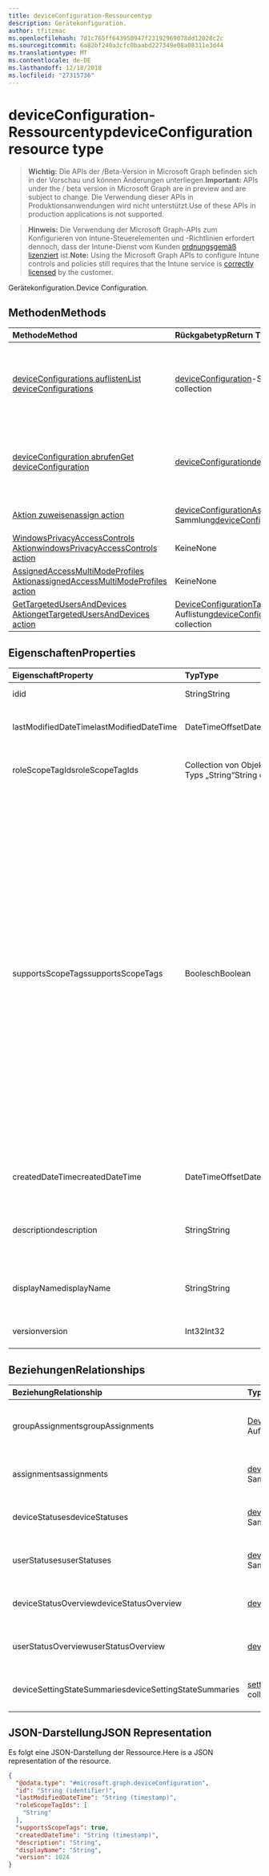 ```yaml
---
title: deviceConfiguration-Ressourcentyp
description: Gerätekonfiguration.
author: tfitzmac
ms.openlocfilehash: 7d1c765ff643950947f23192969078dd12028c2c
ms.sourcegitcommit: 6a82bf240a3cfc0baabd227349e08a08311e3d44
ms.translationtype: MT
ms.contentlocale: de-DE
ms.lasthandoff: 12/18/2018
ms.locfileid: "27315736"
---
```

# <a name="deviceconfiguration-resource-type"></a><span data-ttu-id="588ef-103">deviceConfiguration-Ressourcentyp</span><span class="sxs-lookup"><span data-stu-id="588ef-103">deviceConfiguration resource type</span></span>

> <span data-ttu-id="588ef-104">**Wichtig:** Die APIs der /Beta-Version in Microsoft Graph befinden sich in der Vorschau und können Änderungen unterliegen.</span><span class="sxs-lookup"><span data-stu-id="588ef-104">**Important:** APIs under the / beta version in Microsoft Graph are in preview and are subject to change.</span></span> <span data-ttu-id="588ef-105">Die Verwendung dieser APIs in Produktionsanwendungen wird nicht unterstützt.</span><span class="sxs-lookup"><span data-stu-id="588ef-105">Use of these APIs in production applications is not supported.</span></span>

> <span data-ttu-id="588ef-106">**Hinweis:** Die Verwendung der Microsoft Graph-APIs zum Konfigurieren von Intune-Steuerelementen und -Richtlinien erfordert dennoch, dass der Intune-Dienst vom Kunden [ordnungsgemäß lizenziert](https://go.microsoft.com/fwlink/?linkid=839381) ist.</span><span class="sxs-lookup"><span data-stu-id="588ef-106">**Note:** Using the Microsoft Graph APIs to configure Intune controls and policies still requires that the Intune service is [correctly licensed](https://go.microsoft.com/fwlink/?linkid=839381) by the customer.</span></span>

<span data-ttu-id="588ef-107">Gerätekonfiguration.</span><span class="sxs-lookup"><span data-stu-id="588ef-107">Device Configuration.</span></span>
## <a name="methods"></a><span data-ttu-id="588ef-108">Methoden</span><span class="sxs-lookup"><span data-stu-id="588ef-108">Methods</span></span>
|<span data-ttu-id="588ef-109">Methode</span><span class="sxs-lookup"><span data-stu-id="588ef-109">Method</span></span>|<span data-ttu-id="588ef-110">Rückgabetyp</span><span class="sxs-lookup"><span data-stu-id="588ef-110">Return Type</span></span>|<span data-ttu-id="588ef-111">Beschreibung</span><span class="sxs-lookup"><span data-stu-id="588ef-111">Description</span></span>|
|:---|:---|:---|
|[<span data-ttu-id="588ef-112">deviceConfigurations auflisten</span><span class="sxs-lookup"><span data-stu-id="588ef-112">List deviceConfigurations</span></span>](../api/intune-deviceconfig-deviceconfiguration-list.md)|<span data-ttu-id="588ef-113">[deviceConfiguration](../resources/intune-deviceconfig-deviceconfiguration.md)-Sammlung</span><span class="sxs-lookup"><span data-stu-id="588ef-113">[deviceConfiguration](../resources/intune-deviceconfig-deviceconfiguration.md) collection</span></span>|<span data-ttu-id="588ef-114">Auflisten von Eigenschaften und Beziehungen der [deviceConfiguration](../resources/intune-deviceconfig-deviceconfiguration.md)-Objekte.</span><span class="sxs-lookup"><span data-stu-id="588ef-114">List properties and relationships of the [deviceConfiguration](../resources/intune-deviceconfig-deviceconfiguration.md) objects.</span></span>|
|[<span data-ttu-id="588ef-115">deviceConfiguration abrufen</span><span class="sxs-lookup"><span data-stu-id="588ef-115">Get deviceConfiguration</span></span>](../api/intune-deviceconfig-deviceconfiguration-get.md)|[<span data-ttu-id="588ef-116">deviceConfiguration</span><span class="sxs-lookup"><span data-stu-id="588ef-116">deviceConfiguration</span></span>](../resources/intune-deviceconfig-deviceconfiguration.md)|<span data-ttu-id="588ef-117">Lesen von Eigenschaften und Beziehungen des [deviceConfiguration](../resources/intune-deviceconfig-deviceconfiguration.md)-Objekts.</span><span class="sxs-lookup"><span data-stu-id="588ef-117">Read properties and relationships of the [deviceConfiguration](../resources/intune-deviceconfig-deviceconfiguration.md) object.</span></span>|
|[<span data-ttu-id="588ef-118">Aktion zuweisen</span><span class="sxs-lookup"><span data-stu-id="588ef-118">assign action</span></span>](../api/intune-deviceconfig-deviceconfiguration-assign.md)|<span data-ttu-id="588ef-119">[deviceConfigurationAssignment](../resources/intune-deviceconfig-deviceconfigurationassignment.md)-Sammlung</span><span class="sxs-lookup"><span data-stu-id="588ef-119">[deviceConfigurationAssignment](../resources/intune-deviceconfig-deviceconfigurationassignment.md) collection</span></span>|<span data-ttu-id="588ef-120">Noch nicht dokumentiert</span><span class="sxs-lookup"><span data-stu-id="588ef-120">Not yet documented</span></span>|
|[<span data-ttu-id="588ef-121">WindowsPrivacyAccessControls Aktion</span><span class="sxs-lookup"><span data-stu-id="588ef-121">windowsPrivacyAccessControls action</span></span>](../api/intune-deviceconfig-deviceconfiguration-windowsprivacyaccesscontrols.md)|<span data-ttu-id="588ef-122">Keine</span><span class="sxs-lookup"><span data-stu-id="588ef-122">None</span></span>|<span data-ttu-id="588ef-123">Noch nicht dokumentiert</span><span class="sxs-lookup"><span data-stu-id="588ef-123">Not yet documented</span></span>|
|[<span data-ttu-id="588ef-124">AssignedAccessMultiModeProfiles Aktion</span><span class="sxs-lookup"><span data-stu-id="588ef-124">assignedAccessMultiModeProfiles action</span></span>](../api/intune-deviceconfig-deviceconfiguration-assignedaccessmultimodeprofiles.md)|<span data-ttu-id="588ef-125">Keine</span><span class="sxs-lookup"><span data-stu-id="588ef-125">None</span></span>|<span data-ttu-id="588ef-126">Noch nicht dokumentiert</span><span class="sxs-lookup"><span data-stu-id="588ef-126">Not yet documented</span></span>|
|[<span data-ttu-id="588ef-127">GetTargetedUsersAndDevices Aktion</span><span class="sxs-lookup"><span data-stu-id="588ef-127">getTargetedUsersAndDevices action</span></span>](../api/intune-deviceconfig-deviceconfiguration-gettargetedusersanddevices.md)|<span data-ttu-id="588ef-128">[DeviceConfigurationTargetedUserAndDevice](../resources/intune-deviceconfig-deviceconfigurationtargeteduseranddevice.md) -Auflistung</span><span class="sxs-lookup"><span data-stu-id="588ef-128">[deviceConfigurationTargetedUserAndDevice](../resources/intune-deviceconfig-deviceconfigurationtargeteduseranddevice.md) collection</span></span>|<span data-ttu-id="588ef-129">Noch nicht dokumentiert</span><span class="sxs-lookup"><span data-stu-id="588ef-129">Not yet documented</span></span>|

## <a name="properties"></a><span data-ttu-id="588ef-130">Eigenschaften</span><span class="sxs-lookup"><span data-stu-id="588ef-130">Properties</span></span>
|<span data-ttu-id="588ef-131">Eigenschaft</span><span class="sxs-lookup"><span data-stu-id="588ef-131">Property</span></span>|<span data-ttu-id="588ef-132">Typ</span><span class="sxs-lookup"><span data-stu-id="588ef-132">Type</span></span>|<span data-ttu-id="588ef-133">Beschreibung</span><span class="sxs-lookup"><span data-stu-id="588ef-133">Description</span></span>|
|:---|:---|:---|
|<span data-ttu-id="588ef-134">id</span><span class="sxs-lookup"><span data-stu-id="588ef-134">id</span></span>|<span data-ttu-id="588ef-135">String</span><span class="sxs-lookup"><span data-stu-id="588ef-135">String</span></span>|<span data-ttu-id="588ef-136">Schlüssel der Entität</span><span class="sxs-lookup"><span data-stu-id="588ef-136">Key of the entity.</span></span>|
|<span data-ttu-id="588ef-137">lastModifiedDateTime</span><span class="sxs-lookup"><span data-stu-id="588ef-137">lastModifiedDateTime</span></span>|<span data-ttu-id="588ef-138">DateTimeOffset</span><span class="sxs-lookup"><span data-stu-id="588ef-138">DateTimeOffset</span></span>|<span data-ttu-id="588ef-139">Datum und Uhrzeit der letzten Änderung des Objekts.</span><span class="sxs-lookup"><span data-stu-id="588ef-139">DateTime the object was last modified.</span></span>|
|<span data-ttu-id="588ef-140">roleScopeTagIds</span><span class="sxs-lookup"><span data-stu-id="588ef-140">roleScopeTagIds</span></span>|<span data-ttu-id="588ef-141">Collection von Objekten des Typs „String“</span><span class="sxs-lookup"><span data-stu-id="588ef-141">String collection</span></span>|<span data-ttu-id="588ef-142">Liste der Bereich Tags für diese Instanz der Entität.</span><span class="sxs-lookup"><span data-stu-id="588ef-142">List of Scope Tags for this Entity instance.</span></span>|
|<span data-ttu-id="588ef-143">supportsScopeTags</span><span class="sxs-lookup"><span data-stu-id="588ef-143">supportsScopeTags</span></span>|<span data-ttu-id="588ef-144">Boolesch</span><span class="sxs-lookup"><span data-stu-id="588ef-144">Boolean</span></span>|<span data-ttu-id="588ef-145">Gibt an, ob die zugrunde liegende Gerätekonfiguration die Zuweisung von Bereich Kategorien unterstützt.</span><span class="sxs-lookup"><span data-stu-id="588ef-145">Indicates whether or not the underlying Device Configuration supports the assignment of scope tags.</span></span> <span data-ttu-id="588ef-146">Zuweisen der ScopeTags-Eigenschaft ist nicht zulässig, wenn dieser Wert false ist und Entitäten nicht bereichsbezogenen Benutzern angezeigt werden.</span><span class="sxs-lookup"><span data-stu-id="588ef-146">Assigning to the ScopeTags property is not allowed when this value is false and entities will not be visible to scoped users.</span></span> <span data-ttu-id="588ef-147">Dies tritt für Legacy-Richtlinien in Silverlight erstellt und kann durch Löschen und Neuerstellen der Richtlinie in der Azure-Verwaltungsportal aufgelöst werden.</span><span class="sxs-lookup"><span data-stu-id="588ef-147">This occurs for Legacy policies created in Silverlight and can be resolved by deleting and recreating the policy in the Azure Portal.</span></span> <span data-ttu-id="588ef-148">Diese Eigenschaft ist schreibgeschützt.</span><span class="sxs-lookup"><span data-stu-id="588ef-148">This property is read-only.</span></span>|
|<span data-ttu-id="588ef-149">createdDateTime</span><span class="sxs-lookup"><span data-stu-id="588ef-149">createdDateTime</span></span>|<span data-ttu-id="588ef-150">DateTimeOffset</span><span class="sxs-lookup"><span data-stu-id="588ef-150">DateTimeOffset</span></span>|<span data-ttu-id="588ef-151">Datum und Uhrzeit der Erstellung des Objekts</span><span class="sxs-lookup"><span data-stu-id="588ef-151">DateTime the object was created.</span></span>|
|<span data-ttu-id="588ef-152">description</span><span class="sxs-lookup"><span data-stu-id="588ef-152">description</span></span>|<span data-ttu-id="588ef-153">String</span><span class="sxs-lookup"><span data-stu-id="588ef-153">String</span></span>|<span data-ttu-id="588ef-154">Vom Administrator bereitgestellte Beschreibung der Gerätekonfiguration.</span><span class="sxs-lookup"><span data-stu-id="588ef-154">Admin provided description of the Device Configuration.</span></span>|
|<span data-ttu-id="588ef-155">displayName</span><span class="sxs-lookup"><span data-stu-id="588ef-155">displayName</span></span>|<span data-ttu-id="588ef-156">String</span><span class="sxs-lookup"><span data-stu-id="588ef-156">String</span></span>|<span data-ttu-id="588ef-157">Vom Administrator bereitgestellter Name der Gerätekonfiguration</span><span class="sxs-lookup"><span data-stu-id="588ef-157">Admin provided name of the device configuration.</span></span>|
|<span data-ttu-id="588ef-158">version</span><span class="sxs-lookup"><span data-stu-id="588ef-158">version</span></span>|<span data-ttu-id="588ef-159">Int32</span><span class="sxs-lookup"><span data-stu-id="588ef-159">Int32</span></span>|<span data-ttu-id="588ef-160">Version der Gerätekonfiguration.</span><span class="sxs-lookup"><span data-stu-id="588ef-160">Version of the device configuration.</span></span>|

## <a name="relationships"></a><span data-ttu-id="588ef-161">Beziehungen</span><span class="sxs-lookup"><span data-stu-id="588ef-161">Relationships</span></span>
|<span data-ttu-id="588ef-162">Beziehung</span><span class="sxs-lookup"><span data-stu-id="588ef-162">Relationship</span></span>|<span data-ttu-id="588ef-163">Typ</span><span class="sxs-lookup"><span data-stu-id="588ef-163">Type</span></span>|<span data-ttu-id="588ef-164">Beschreibung</span><span class="sxs-lookup"><span data-stu-id="588ef-164">Description</span></span>|
|:---|:---|:---|
|<span data-ttu-id="588ef-165">groupAssignments</span><span class="sxs-lookup"><span data-stu-id="588ef-165">groupAssignments</span></span>|<span data-ttu-id="588ef-166">[DeviceConfigurationGroupAssignment](../resources/intune-deviceconfig-deviceconfigurationgroupassignment.md) -Auflistung</span><span class="sxs-lookup"><span data-stu-id="588ef-166">[deviceConfigurationGroupAssignment](../resources/intune-deviceconfig-deviceconfigurationgroupassignment.md) collection</span></span>|<span data-ttu-id="588ef-167">Die Liste derGruppenzuweisungen für das Gerätekonfigurationsprofil.</span><span class="sxs-lookup"><span data-stu-id="588ef-167">The list of group assignments for the device configuration profile.</span></span>|
|<span data-ttu-id="588ef-168">assignments</span><span class="sxs-lookup"><span data-stu-id="588ef-168">assignments</span></span>|<span data-ttu-id="588ef-169">[deviceConfigurationAssignment](../resources/intune-deviceconfig-deviceconfigurationassignment.md)-Sammlung</span><span class="sxs-lookup"><span data-stu-id="588ef-169">[deviceConfigurationAssignment](../resources/intune-deviceconfig-deviceconfigurationassignment.md) collection</span></span>|<span data-ttu-id="588ef-170">Die Liste der Zuweisungen für das Gerätekonfigurationsprofil.</span><span class="sxs-lookup"><span data-stu-id="588ef-170">The list of assignments for the device configuration profile.</span></span>|
|<span data-ttu-id="588ef-171">deviceStatuses</span><span class="sxs-lookup"><span data-stu-id="588ef-171">deviceStatuses</span></span>|<span data-ttu-id="588ef-172">[deviceConfigurationDeviceStatus](../resources/intune-deviceconfig-deviceconfigurationdevicestatus.md)-Sammlung</span><span class="sxs-lookup"><span data-stu-id="588ef-172">[deviceConfigurationDeviceStatus](../resources/intune-deviceconfig-deviceconfigurationdevicestatus.md) collection</span></span>|<span data-ttu-id="588ef-173">Installationsstatus der Gerätekonfiguration nach Gerät.</span><span class="sxs-lookup"><span data-stu-id="588ef-173">Device configuration installation status by device.</span></span>|
|<span data-ttu-id="588ef-174">userStatuses</span><span class="sxs-lookup"><span data-stu-id="588ef-174">userStatuses</span></span>|<span data-ttu-id="588ef-175">[deviceConfigurationUserStatus](../resources/intune-deviceconfig-deviceconfigurationuserstatus.md)-Sammlung</span><span class="sxs-lookup"><span data-stu-id="588ef-175">[deviceConfigurationUserStatus](../resources/intune-deviceconfig-deviceconfigurationuserstatus.md) collection</span></span>|<span data-ttu-id="588ef-176">Gerät Konfiguration Installationsstatus durch Benutzer.</span><span class="sxs-lookup"><span data-stu-id="588ef-176">Device configuration installation status by user.</span></span>|
|<span data-ttu-id="588ef-177">deviceStatusOverview</span><span class="sxs-lookup"><span data-stu-id="588ef-177">deviceStatusOverview</span></span>|[<span data-ttu-id="588ef-178">deviceConfigurationDeviceOverview</span><span class="sxs-lookup"><span data-stu-id="588ef-178">deviceConfigurationDeviceOverview</span></span>](../resources/intune-deviceconfig-deviceconfigurationdeviceoverview.md)|<span data-ttu-id="588ef-179">Übersicht über Gerätestatus der Gerätekonfiguration</span><span class="sxs-lookup"><span data-stu-id="588ef-179">Device Configuration devices status overview</span></span>|
|<span data-ttu-id="588ef-180">userStatusOverview</span><span class="sxs-lookup"><span data-stu-id="588ef-180">userStatusOverview</span></span>|[<span data-ttu-id="588ef-181">deviceConfigurationUserOverview</span><span class="sxs-lookup"><span data-stu-id="588ef-181">deviceConfigurationUserOverview</span></span>](../resources/intune-deviceconfig-deviceconfigurationuseroverview.md)|<span data-ttu-id="588ef-182">Übersicht über Benutzerstatus der Gerätekonfiguration</span><span class="sxs-lookup"><span data-stu-id="588ef-182">Device Configuration users status overview</span></span>|
|<span data-ttu-id="588ef-183">deviceSettingStateSummaries</span><span class="sxs-lookup"><span data-stu-id="588ef-183">deviceSettingStateSummaries</span></span>|<span data-ttu-id="588ef-184">[settingStateDeviceSummary](../resources/intune-deviceconfig-settingstatedevicesummary.md)-Sammlung</span><span class="sxs-lookup"><span data-stu-id="588ef-184">[settingStateDeviceSummary](../resources/intune-deviceconfig-settingstatedevicesummary.md) collection</span></span>|<span data-ttu-id="588ef-185">Übersicht über den Status der Gerätekonfigurationseinstellungen der Geräte</span><span class="sxs-lookup"><span data-stu-id="588ef-185">Device Configuration Setting State Device Summary</span></span>|

## <a name="json-representation"></a><span data-ttu-id="588ef-186">JSON-Darstellung</span><span class="sxs-lookup"><span data-stu-id="588ef-186">JSON Representation</span></span>
<span data-ttu-id="588ef-187">Es folgt eine JSON-Darstellung der Ressource.</span><span class="sxs-lookup"><span data-stu-id="588ef-187">Here is a JSON representation of the resource.</span></span>
<!-- {
  "blockType": "resource",
  "keyProperty": "id",
  "@odata.type": "microsoft.graph.deviceConfiguration"
}
-->
``` json
{
  "@odata.type": "#microsoft.graph.deviceConfiguration",
  "id": "String (identifier)",
  "lastModifiedDateTime": "String (timestamp)",
  "roleScopeTagIds": [
    "String"
  ],
  "supportsScopeTags": true,
  "createdDateTime": "String (timestamp)",
  "description": "String",
  "displayName": "String",
  "version": 1024
}
```





